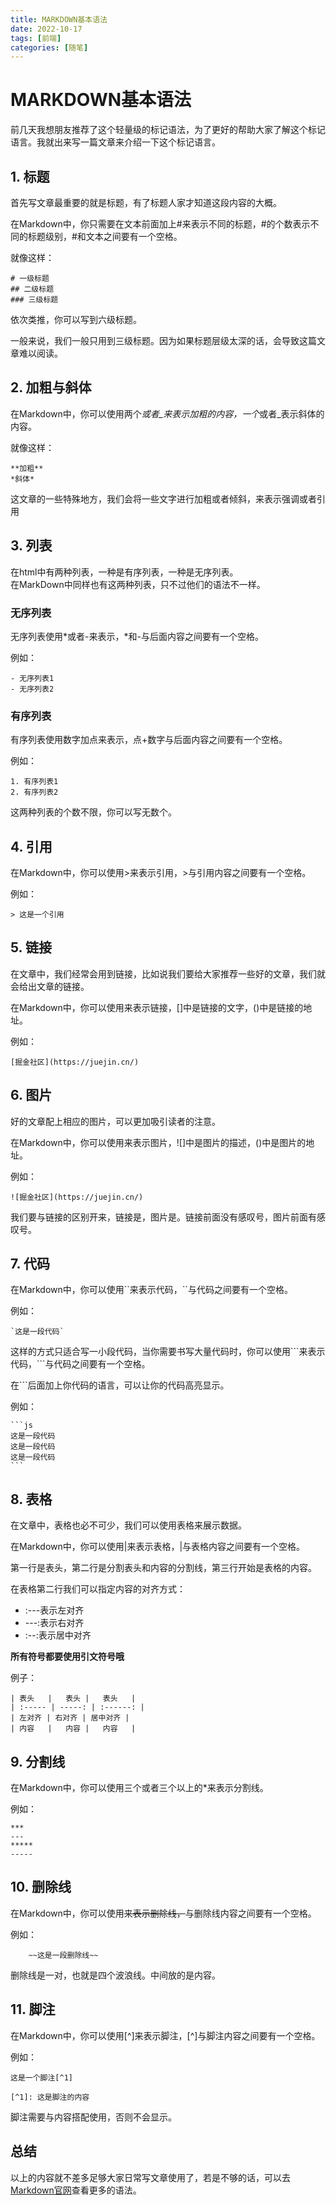 ```yaml
---
title: MARKDOWN基本语法
date: 2022-10-17
tags: [前端]
categories: [随笔]
---
```

# MARKDOWN基本语法

前几天我想朋友推荐了这个轻量级的标记语法，为了更好的帮助大家了解这个标记语言。我就出来写一篇文章来介绍一下这个标记语言。

## 1. 标题

首先写文章最重要的就是标题，有了标题人家才知道这段内容的大概。

在Markdown中，你只需要在文本前面加上#来表示不同的标题，#的个数表示不同的标题级别，#和文本之间要有一个空格。

就像这样：

    # 一级标题
    ## 二级标题
    ### 三级标题

依次类推，你可以写到六级标题。

一般来说，我们一般只用到三级标题。因为如果标题层级太深的话，会导致这篇文章难以阅读。

## 2. 加粗与斜体

在Markdown中，你可以使用两个*或者_来表示加粗的内容，一个*或者_表示斜体的内容。

就像这样：

    **加粗**
    *斜体*

这文章的一些特殊地方，我们会将一些文字进行加粗或者倾斜，来表示强调或者引用

## 3. 列表

在html中有两种列表，一种是有序列表，一种是无序列表。  
在MarkDown中同样也有这两种列表，只不过他们的语法不一样。

### 无序列表

无序列表使用*或者-来表示，*和-与后面内容之间要有一个空格。

例如：

    - 无序列表1
    - 无序列表2

### 有序列表

有序列表使用数字加点来表示，点+数字与后面内容之间要有一个空格。

例如：

    1. 有序列表1
    2. 有序列表2

这两种列表的个数不限，你可以写无数个。

## 4. 引用

在Markdown中，你可以使用>来表示引用，>与引用内容之间要有一个空格。

例如：

    > 这是一个引用

## 5. 链接

在文章中，我们经常会用到链接，比如说我们要给大家推荐一些好的文章，我们就会给出文章的链接。

在Markdown中，你可以使用[]()来表示链接，[]中是链接的文字，()中是链接的地址。

例如：

    [掘金社区](https://juejin.cn/)

## 6. 图片

好的文章配上相应的图片，可以更加吸引读者的注意。

在Markdown中，你可以使用![]()来表示图片，![]中是图片的描述，()中是图片的地址。

例如：

    ![掘金社区](https://juejin.cn/)

我们要与链接的区别开来，链接是[]()，图片是![]()。链接前面没有感叹号，图片前面有感叹号。

## 7. 代码

在Markdown中，你可以使用\`\`来表示代码，\`\`与代码之间要有一个空格。

例如：

    `这是一段代码`

这样的方式只适合写一小段代码，当你需要书写大量代码时，你可以使用\`\`\`来表示代码，\`\`\`与代码之间要有一个空格。

在\`\`\`后面加上你代码的语言，可以让你的代码高亮显示。

例如：

    ```js
    这是一段代码
    这是一段代码
    这是一段代码
    ```

## 8. 表格

在文章中，表格也必不可少，我们可以使用表格来展示数据。

在Markdown中，你可以使用|来表示表格，|与表格内容之间要有一个空格。

第一行是表头，第二行是分割表头和内容的分割线，第三行开始是表格的内容。

在表格第二行我们可以指定内容的对齐方式：

- :---表示左对齐
- ---:表示右对齐
- :--:表示居中对齐

**所有符号都要使用引文符号哦**

例子：

    | 表头   |   表头 |   表头   |
    | :----- | -----: | :------: |
    | 左对齐 | 右对齐 | 居中对齐 |
    | 内容   |   内容 |   内容   |

## 9. 分割线

在Markdown中，你可以使用三个或者三个以上的*来表示分割线。

例如：

    ***
    ---
    *****
    -----

## 10. 删除线

在Markdown中，你可以使用~~来表示删除线，~~与删除线内容之间要有一个空格。

例如：
    
        ~~这是一段删除线~~

删除线是一对，也就是四个波浪线。中间放的是内容。

## 11. 脚注

在Markdown中，你可以使用[^]来表示脚注，[^]与脚注内容之间要有一个空格。

例如：

    这是一个脚注[^1]
    
    [^1]: 这是脚注的内容

脚注需要与内容搭配使用，否则不会显示。

## 总结

以上的内容就不差多足够大家日常写文章使用了，若是不够的话，可以去[Markdown官网](https://www.markdownguide.org/)查看更多的语法。